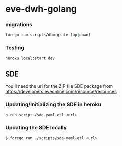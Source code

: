 # eve-dwh-golang

### migrations

```bash
forego run scripts/dbmigrate [up|down]
```

### Testing

```bash
heroku local:start dev
```

## SDE

You'll need the url for the ZIP file SDE package from https://developers.eveonline.com/resource/resources

### Updating/Initializing the SDE in heroku

```bash
h run scripts/sde-yaml-etl <url>
```

### Updating the SDE locally

```bash
$ forego run ./scripts/sde-yaml-etl <url>
```

